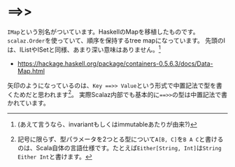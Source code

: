 # ==>>

`IMap`という別名がついています。HaskellのMapを移植したものです。
`scalaz.Order`を使っていて、順序を保持するtree mapになっています。
先頭のIは、IListやISetと同様、あまり深い意味はありません。[^imap-name]

- https://hackage.haskell.org/package/containers-0.5.6.3/docs/Data-Map.html


矢印のようになっているのは、`Key ==>> Value`という形式で中置記法で型を書くためだと思われます[^infix]。
実際Scalaz内部でも基本的に`==>>`の型は中置記法で書かれています。


[^imap-name]: (あえて言うなら、invariantもしくはimmutableあたりが由来?)
[^infix]: 記号に限らず、型パラメータを2つとる型について`A[B, C]`を`B A C`と書けるのは、Scala自体の言語仕様です。たとえば`Either[String, Int]`は`String Either Int`と書けます。
